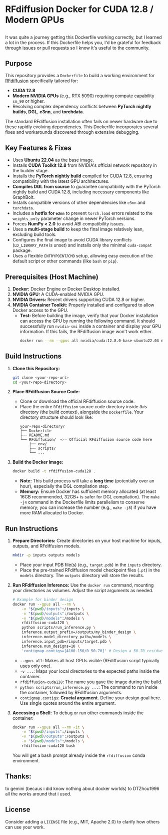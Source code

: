 # RFdiffusion Docker for CUDA 12.8 / Modern GPUs

## 

It was quite a journey getting this Dockerfile working correctly, but I learned a lot in the process.
If this Dockerfile helps you, I'd be grateful for feedback through issues or pull requests so I know it's useful to the community.

## Purpose

This repository provides a `Dockerfile` to build a working environment for [RFdiffusion](https://github.com/RosettaCommons/RFdiffusion) specifically tailored for:

* **CUDA 12.8**
* **Modern NVIDIA GPUs** (e.g., RTX 5090) requiring compute capability `sm_90` or higher.
* Resolving complex dependency conflicts between **PyTorch nightly builds**, **DGL**, **e3nn**, and **torchdata**.

The standard RFdiffusion installation often fails on newer hardware due to these rapidly evolving dependencies. This Dockerfile incorporates several fixes and workarounds discovered through extensive debugging.

## Key Features & Fixes

* Uses **Ubuntu 22.04** as the base image.
* Installs **CUDA Toolkit 12.8** from NVIDIA's official network repository in the builder stage.
* Installs the **PyTorch nightly build** compiled for CUDA 12.8, ensuring compatibility with the latest GPU architectures.
* **Compiles DGL from source** to guarantee compatibility with the PyTorch nightly build and CUDA 12.8, including necessary components like GraphBolt.
* Installs compatible versions of other dependencies like `e3nn` and `torchdata`.
* Includes a **hotfix for `e3nn`** to prevent `torch.load` errors related to the `weights_only` parameter change in newer PyTorch versions.
* Forces **NumPy < 2.0** to avoid ABI compatibility issues.
* Uses a **multi-stage build** to keep the final image relatively lean, excluding build tools.
* Configures the final image to avoid CUDA library conflicts (`LD_LIBRARY_PATH` is unset) and installs only the minimal `cuda-compat` package.
* Uses a flexible `ENTRYPOINT`/`CMD` setup, allowing easy execution of the default script or other commands (like `bash` or `pip`).

## Prerequisites (Host Machine)

1.  **Docker:** Docker Engine or Docker Desktop installed.
2.  **NVIDIA GPU:** A CUDA-enabled NVIDIA GPU.
3.  **NVIDIA Drivers:** Recent drivers supporting CUDA 12.8 or higher.
4.  **NVIDIA Container Toolkit:** Properly installed and configured to allow Docker access to the GPU.
    * **Test:** Before building the image, verify that your Docker installation can access the GPU by running the following command. It should successfully run `nvidia-smi` inside a container and display your GPU information. If this fails, the RFdiffusion image won't work either.
        ```bash
        docker run --rm --gpus all nvidia/cuda:12.8.0-base-ubuntu22.04 nvidia-smi
        ```

## Build Instructions

1.  **Clone this Repository:**
    ```bash
    git clone <your-repo-url>
    cd <your-repo-directory>
    ```

2.  **Place RFdiffusion Source Code:**
    * Clone or download the official RFdiffusion source code.
    * Place the entire `RFdiffusion` source code directory inside *this* directory (the build context), alongside the `Dockerfile`. Your directory structure should look like:
        ```
        your-repo-directory/
        ├── Dockerfile
        ├── README.md
        └── RFdiffusion/  <-- Official RFdiffusion source code here
            ├── env/
            ├── scripts/
            └── ...
        ```

3.  **Build the Docker Image:**
    ```bash
    docker build -t rfdiffusion-cuda128 .
    ```
    * **Note:** This build process will take a **long time** (potentially over an hour), especially the DGL compilation step.
    * **Memory:** Ensure Docker has sufficient memory allocated (at least 16GB recommended, 32GB+ is safer for DGL compilation). The `make -j4` command in the Dockerfile limits parallelism to conserve memory; you can increase the number (e.g., `make -j8`) if you have more RAM allocated to Docker.

## Run Instructions

1.  **Prepare Directories:** Create directories on your host machine for inputs, outputs, and RFdiffusion models.
    ```bash
    mkdir -p inputs outputs models
    ```
    * Place your input PDB file(s) (e.g., `target.pdb`) in the `inputs` directory.
    * Place the pre-trained RFdiffusion model checkpoint files (`.pt`) in the `models` directory. The `outputs` directory will store the results.

2.  **Run RFdiffusion Inference:**
    Use the `docker run` command, mounting your directories as volumes. Adjust the script arguments as needed.
    ```bash
    # Example for binder design
    docker run --gpus all --rm \
        -v "$(pwd)/inputs":/inputs \
        -v "$(pwd)/outputs":/outputs \
        -v "$(pwd)/models":/models \
        rfdiffusion-cuda128 \
        python scripts/run_inference.py \
        inference.output_prefix=/outputs/my_binder_design \
        inference.model_directory_path=/models \
        inference.input_pdb=/inputs/target.pdb \
        inference.num_designs=10 \
        'contigmap.contigs=[A100-150/0 50-70]' # Design a 50-70 residue binder targeting A100-150
    ```
    * `--gpus all`: Makes all host GPUs visible (RFdiffusion script typically uses only one).
    * `-v ...`: Maps your local directories to the expected paths inside the container.
    * `rfdiffusion-cuda128`: The name you gave the image during the build.
    * `python scripts/run_inference.py ...`: The command to run inside the container, followed by RFdiffusion arguments.
    * `contigmap.contigs`: **Crucial argument.** Define your design goal here. Use single quotes around the entire argument.

3.  **Accessing a Shell:** To debug or run other commands inside the container:
    ```bash
    docker run --gpus all --rm -it \
        -v "$(pwd)/inputs":/inputs \
        -v "$(pwd)/outputs":/outputs \
        -v "$(pwd)/models":/models \
        rfdiffusion-cuda128 bash
    ```
    You will get a bash prompt already inside the `rfdiffusion` conda environment.

## Thanks:
 
  to gemini (becaus i did know nothing about docker worlds)
  to DTZhou1996 all the works around that i used.

## License

Consider adding a `LICENSE` file (e.g., MIT, Apache 2.0) to clarify how others can use your work.
